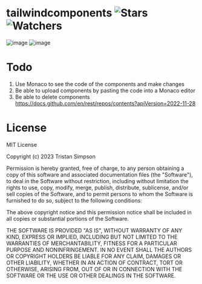 # tailwindcomponents ![Stars](https://img.shields.io/github/stars/realTristan/tailwindcomponents?color=brightgreen) ![Watchers](https://img.shields.io/github/watchers/realTristan/tailwindcomponents?label=Watchers)
![image](https://github.com/realTristan/tailwindcomponents/assets/75189508/0e25c2df-4f01-4ddb-b9ef-450cb64ebc11)
![image](https://github.com/realTristan/tailwindcomponents/assets/75189508/a7ba52b9-4390-4f85-837f-afc23cbc330e)

# Todo
1. Use Monaco to see the code of the components and make changes
2. Be able to upload components by pasting the code into a Monaco editor
3. Be able to delete components
https://docs.github.com/en/rest/repos/contents?apiVersion=2022-11-28

# License
MIT License

Copyright (c) 2023 Tristan Simpson

Permission is hereby granted, free of charge, to any person obtaining a copy
of this software and associated documentation files (the "Software"), to deal
in the Software without restriction, including without limitation the rights
to use, copy, modify, merge, publish, distribute, sublicense, and/or sell
copies of the Software, and to permit persons to whom the Software is
furnished to do so, subject to the following conditions:

The above copyright notice and this permission notice shall be included in all
copies or substantial portions of the Software.

THE SOFTWARE IS PROVIDED "AS IS", WITHOUT WARRANTY OF ANY KIND, EXPRESS OR
IMPLIED, INCLUDING BUT NOT LIMITED TO THE WARRANTIES OF MERCHANTABILITY,
FITNESS FOR A PARTICULAR PURPOSE AND NONINFRINGEMENT. IN NO EVENT SHALL THE
AUTHORS OR COPYRIGHT HOLDERS BE LIABLE FOR ANY CLAIM, DAMAGES OR OTHER
LIABILITY, WHETHER IN AN ACTION OF CONTRACT, TORT OR OTHERWISE, ARISING FROM,
OUT OF OR IN CONNECTION WITH THE SOFTWARE OR THE USE OR OTHER DEALINGS IN THE
SOFTWARE.
